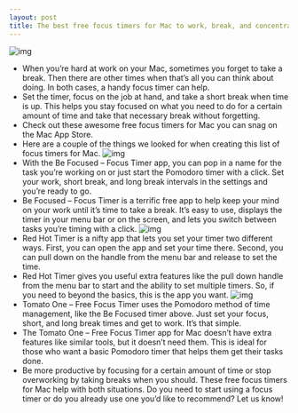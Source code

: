```yaml
---
layout: post
title: The best free focus timers for Mac to work, break, and concentrate
---
```

![img](http://media.idownloadblog.com/wp-content/uploads/2018/08/Focus-Timers-for-Mac.jpg)
* When you’re hard at work on your Mac, sometimes you forget to take a break. Then there are other times when that’s all you can think about doing. In both cases, a handy focus timer can help.
* Set the timer, focus on the job at hand, and take a short break when time is up. This helps you stay focused on what you need to do for a certain amount of time and take that necessary break without forgetting.
* Check out these awesome free focus timers for Mac you can snag on the Mac App Store.
* Here are a couple of the things we looked for when creating this list of focus timers for Mac.
![img](http://media.idownloadblog.com/wp-content/uploads/2018/08/Be-Focused-Timer-for-Mac.jpg)
* With the Be Focused – Focus Timer app, you can pop in a name for the task you’re working on or just start the Pomodoro timer with a click. Set your work, short break, and long break intervals in the settings and you’re ready to go.
* Be Focused – Focus Timer is a terrific free app to help keep your mind on your work until it’s time to take a break. It’s easy to use, displays the timer in your menu bar or on the screen, and lets you switch between tasks you’re timing with a click.
![img](http://media.idownloadblog.com/wp-content/uploads/2018/08/Red-Hot-Timer-for-Mac.jpg)
* Red Hot Timer is a nifty app that lets you set your timer two different ways. First, you can open the app and set your time there. Second, you can pull down on the handle from the menu bar and release to set the time.
* Red Hot Timer gives you useful extra features like the pull down handle from the menu bar to start and the ability to set multiple timers. So, if you need to beyond the basics, this is the app you want.
![img](http://media.idownloadblog.com/wp-content/uploads/2018/08/Tomato-One-Timer-for-Mac.jpg)
* Tomato One – Free Focus Timer uses the Pomodoro method of time management, like the Be Focused timer above. Just set your focus, short, and long break times and get to work. It’s that simple.
* The Tomato One – Free Focus Timer app for Mac doesn’t have extra features like similar tools, but it doesn’t need them. This is ideal for those who want a basic Pomodoro timer that helps them get their tasks done.
* Be more productive by focusing for a certain amount of time or stop overworking by taking breaks when you should. These free focus timers for Mac help with both situations. Do you need to start using a focus timer or do you already use one you’d like to recommend? Let us know!

